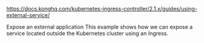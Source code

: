 https://docs.konghq.com/kubernetes-ingress-controller/2.1.x/guides/using-external-service/

Expose an external application
This example shows how we can expose a service located outside the Kubernetes cluster using an Ingress.
